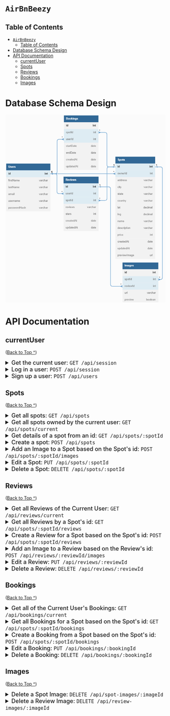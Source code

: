 # `AirBnBeezy`

## Table of Contents

- [`AirBnBeezy`](#airbnbeezy)
  - [Table of Contents](#table-of-contents)
- [Database Schema Design](#database-schema-design)
- [API Documentation](#api-documentation)
  - [currentUser](#currentuser)
  - [Spots](#spots)
  - [Reviews](#reviews)
  - [Bookings](#bookings)
  - [Images](#images)

# Database Schema Design

![database.png](https://raw.githubusercontent.com/Risclover/API-project/main/backend/database.png)

# API Documentation

## currentUser

([Back to Top ^](#airbnbeezy))

<details>
<summary style="font-size: 18px; font-weight: 500">Get the current user: <code>GET /api/session</code></summary><br>

Response:

```javascript
Status: 200,
Content-Type: "application/json",
Body:
{
  "id": 1,
  "firstName": "John",
  "lastName": "Smith",
  "email": "john.smith@gmail.com",
  "username": "JohnSmith"
}
```

</details>
<details>
<summary style="font-size: 18px; font-weight: 500">Log in a user: <code>POST /api/session</code></summary><br>

Request:

```javascript
Content-Type: "application/json",
Body:
{
    "credential": "john.smith@gmail.com"
    "password": "secret password"
}
```

Response:

```javascript
Status Code: 200,
Content-Type: "application/json",
Body:
{
  "id": 1,
  "firstName": "John",
  "lastName": "Smith",
  "email": "john.smith@gmail.com",
  "username": "JohnSmith",
  "token": ""
}
```

Error: Invalid Credentials

```javascript
Status Code: 401,
Content-Type: "application/json",
Body:
{
  "message": "Invalid credentials",
  "statusCode": 401
}
```

Error: Body validation errors

```javascript
Status Code: 400,
Content-type: "application/json",
Body:
{
  "message": "Validation error",
  "statusCode": 400,
  "errors": {
    "credential": "Email or username is required",
    "password": "Password is required"
  }
}
```

</details>
<details>
<summary style="font-size: 18px; font-weight: 500">Sign up a user: <code>POST /api/users</code></summary><br>

Request:

```javascript
Content-Type: "application/json",
Body:
{
  "firstName": "John",
  "lastName": "Smith",
  "email": "john.smith@gmail.com",
  "username": "JohnSmith",
  "password": "secret password"
}
```

Response:

```javascript
Status Code: 200,
Content-Type: "application/json",
Body:
{
  "id": 1,
  "firstName": "John",
  "lastName": "Smith",
  "email": "john.smith@gmail.com",
  "username": "JohnSmith",
  "token": ""
}
```

Error: User already exists with the specified email

```javascript
Status Code: 403,
Content-Type: "application/json",
Body:
{
  "message": "User already exists",
  "statusCode": 403,
  "errors": {
    "email": "User with that email already exists"
  }
}
```

Error: User already exists with the specified username

```javascript
Status Code: 403,
Content-Type: "application/json",
Body:
{
  "message": "User already exists",
  "statusCode": 403,
  "errors": {
    "username": "User with that username already exists"
  }
}
```

Error: Body validation errors

```javascript
Status Code: 400,
Content-Type: "application/json",
Body:
{
  "message": "Validation error",
  "statusCode": 400,
  "errors": {
    "email": "Invalid email",
    "username": "Username is required",
    "firstName": "First Name is required",
    "lastName": "Last Name is required"
  }
}
```

</details>

## Spots

([Back to Top ^](#airbnbeezy))

<details>
<summary style="font-size: 18px; font-weight: 500">Get all spots: <code>GET /api/spots</code></summary><br>

Response

```javascript
Status Code: 200,
Content-Type: "application/json",
Body:
{
  "Spots": [
    {
      "id": 1,
      "ownerId": 1,
      "address": "123 Disney Lane",
      "city": "San Francisco",
      "state": "California",
      "country": "United States of America",
      "lat": 37.7645358,
      "lng": -122.4730327,
      "name": "App Academy",
      "description": "Place where web developers are created",
      "price": 123,
      "createdAt": "2021-11-19 20:39:36",
      "updatedAt": "2021-11-19 20:39:36",
      "avgRating": 4.5,
      "previewImage": "image url"
    }
  ]
}
```

</details>

<details>
<summary style="font-size: 18px; font-weight: 500">Get all spots owned by the current user: <code>GET /api/spots/current</code></summary><br>

Response

```javascript
Status Code: 200,
Content-Type: "application/json",
Body:
{
  "Spots": [
    {
      "id": 1,
      "ownerId": 1,
      "address": "123 Disney Lane",
      "city": "San Francisco",
      "state": "California",
      "country": "United States of America",
      "lat": 37.7645358,
      "lng": -122.4730327,
      "name": "App Academy",
      "description": "Place where web developers are created",
      "price": 123,
      "createdAt": "2021-11-19 20:39:36",
      "updatedAt": "2021-11-19 20:39:36",
      "avgRating": 4.5,
      "previewImage": "image url"
    }
  ]
}
```

</details>
<details>
<summary style="font-size: 18px; font-weight: 500">Get details of a spot from an id: <code>GET /api/spots/:spotId</code></summary><br>

Response

```javascript
Status Code: 200,
Content-Type: "application/json",
Body:
{
  "id": 1,
  "ownerId": 1,
  "address": "123 Disney Lane",
  "city": "San Francisco",
  "state": "California",
  "country": "United States of America",
  "lat": 37.7645358,
  "lng": -122.4730327,
  "name": "App Academy",
  "description": "Place where web developers are created",
  "price": 123,
  "createdAt": "2021-11-19 20:39:36",
  "updatedAt": "2021-11-19 20:39:36" ,
  "numReviews": 5,
  "avgStarRating": 4.5,
  "SpotImages": [
    {
      "id": 1,
      "url": "image url",
      "preview": true
    },
    {
      "id": 2,
      "url": "image url",
      "preview": false
    }
  ],
  "Owner": {
    "id": 1,
    "firstName": "John",
    "lastName": "Smith"
  }
}
```

Error: Couldn't find a Spot with the specified id

```javascript
Status Code: 404,
Content-Type: "application/json",
Body:
{
  "message": "Spot couldn't be found",
  "statusCode": 404
}
```

</details>
<details>
<summary style="font-size: 18px; font-weight: 500">Create a spot: <code>POST /api/spots</code></summary><br>

Request

```javascript
Content-Type: "application/json",
Body:
{
  "address": "123 Disney Lane",
  "city": "San Francisco",
  "state": "California",
  "country": "United States of America",
  "lat": 37.7645358,
  "lng": -122.4730327,
  "name": "App Academy",
  "description": "Place where web developers are created",
  "price": 123
}
```

Response

```javascript
Status Code: 201,
Content-Type: "application/json",
Body:
{
  "id": 1,
  "ownerId": 1,
  "address": "123 Disney Lane",
  "city": "San Francisco",
  "state": "California",
  "country": "United States of America",
  "lat": 37.7645358,
  "lng": -122.4730327,
  "name": "App Academy",
  "description": "Place where web developers are created",
  "price": 123,
  "createdAt": "2021-11-19 20:39:36",
  "updatedAt": "2021-11-19 20:39:36"
}
```

Error: Body validation error

```javascript
Status Code: 400,
Content-Type: "application/json",
Body:
{
  "message": "Validation Error",
  "statusCode": 400,
  "errors": {
    "address": "Street address is required",
    "city": "City is required",
    "state": "State is required",
    "country": "Country is required",
    "lat": "Latitude is not valid",
    "lng": "Longitude is not valid",
    "name": "Name must be less than 50 characters",
    "description": "Description is required",
    "price": "Price per day is required"
  }
}
```

</details>
<details>
<summary style="font-size: 18px; font-weight: 500">Add an Image to a Spot based on the Spot's id: <code>POST /api/spots/:spotId/images</code></summary><br>

Request

```javascript
Content-Type: "application/json",
Body:
{
  "url": "image url",
  "preview": true
}
```

Response

```javascript
Status Code: 200,
Content-Type: "application/json",
Body:
{
  "id": 1,
  "url": "image url",
  "preview": true
}
```

Error: Couldn't find a Spot with the specified id

```javascript
Status Code: 404,
Content-Type: "application/json",
Body:
{
  "message": "Spot couldn't be found",
  "statusCode": 404
}
```

</details>
<details>
<summary style="font-size: 18px; font-weight: 500">Edit a Spot: <code>PUT /api/spots/:spotId
</code></summary><br>

Request

```javascript
Content-Type: "application/json",
Body:
{
  "address": "123 Disney Lane",
  "city": "San Francisco",
  "state": "California",
  "country": "United States of America",
  "lat": 37.7645358,
  "lng": -122.4730327,
  "name": "App Academy",
  "description": "Place where web developers are created",
  "price": 123
}
```

Response

```javascript
Status Code: 200,
Content-Type: "application/json",
Body:
{
  "id": 1,
  "ownerId": 1,
  "address": "123 Disney Lane",
  "city": "San Francisco",
  "state": "California",
  "country": "United States of America",
  "lat": 37.7645358,
  "lng": -122.4730327,
  "name": "App Academy",
  "description": "Place where web developers are created",
  "price": 123,
  "createdAt": "2021-11-19 20:39:36",
  "updatedAt": "2021-11-20 10:06:40"
}
```

Error: Body validation error

```javascript
Status Code: 400,
Content-Type: "application/json",
Body:
{
  "message": "Validation Error",
  "statusCode": 400,
  "errors": {
    "address": "Street address is required",
    "city": "City is required",
    "state": "State is required",
    "country": "Country is required",
    "lat": "Latitude is not valid",
    "lng": "Longitude is not valid",
    "name": "Name must be less than 50 characters",
    "description": "Description is required",
    "price": "Price per day is required"
  }
}
```

Error: Couldn't find a Spot with the specified id

```javascript
Status Code: 404,
Content-Type: "application/json",
Body:
{
  "message": "Spot couldn't be found",
  "statusCode": 404
}
```

</details>
<details>
<summary style="font-size: 18px; font-weight: 500">Delete a Spot: <code>DELETE /api/spots/:spotId</code></summary><br>

Response

```javascript
Status Code: 200,
Content-Type: "application/json",
Body:
{
  "message": "Successfully deleted",
  "statusCode": 200
}
```

Error: Couldn't find a Spot with the specified id

```javascript
Status Code: 404,
Content-Type: "application/json",
Body:
{
  "message": "Spot couldn't be found",
  "statusCode": 404
}
```

</details>

## Reviews

([Back to Top ^](#airbnbeezy))

<details>
<summary style="font-size: 18px; font-weight: 500">Get all Reviews of the Current User: <code>GET /api/reviews/current</code></summary><br>

Response

```javascript
Status Code: 200,
Content-Type: "application/json",
Body:
{
  "Reviews": [
    {
      "id": 1,
      "userId": 1,
      "spotId": 1,
      "review": "This was an awesome spot!",
      "stars": 5,
      "createdAt": "2021-11-19 20:39:36",
      "updatedAt": "2021-11-19 20:39:36" ,
      "User": {
        "id": 1,
        "firstName": "John",
        "lastName": "Smith"
      },
      "Spot": {
        "id": 1,
        "ownerId": 1,
        "address": "123 Disney Lane",
        "city": "San Francisco",
        "state": "California",
        "country": "United States of America",
        "lat": 37.7645358,
        "lng": -122.4730327,
        "name": "App Academy",
        "price": 123,
        "previewImage": "image url"
      },
      "ReviewImages": [
        {
          "id": 1,
          "url": "image url"
        }
      ]
    }
  ]
}
```

</details>
<details>
<summary style="font-size: 18px; font-weight: 500">Get all Reviews by a Spot's id: <code>GET /api/spots/:spotId/reviews</code></summary><br>

Response

```javascript
Status Code: 200,
Content-Type: "application/json",
Body:
{
  "Reviews": [
    {
      "id": 1,
      "userId": 1,
      "spotId": 1,
      "review": "This was an awesome spot!",
      "stars": 5,
      "createdAt": "2021-11-19 20:39:36",
      "updatedAt": "2021-11-19 20:39:36" ,
      "User": {
        "id": 1,
        "firstName": "John",
        "lastName": "Smith"
      },
      "ReviewImages": [
        {
          "id": 1,
          "url": "image url"
        }
      ],
    }
  ]
}
```

Error: Couldn't find a Spot with the specified id

```javascript
Status Code: 404,
Content-Type: "application/json",
Body:
{
  "message": "Spot couldn't be found",
  "statusCode": 404
}
```

</details>
<details>
<summary style="font-size: 18px; font-weight: 500">Create a Review for a Spot based on the Spot's id: <code>POST /api/spots/:spotId/reviews</code></summary><br>

Request

```javascript
Content-Type: "application/json",
Body:
{
  "review": "This was an awesome spot!",
  "stars": 5,
}
```

Response

```javascript
Status Code: 201,
Content-Type: "application/json",
Body:
{
  "id": 1,
  "userId": 1,
  "spotId": 1,
  "review": "This was an awesome spot!",
  "stars": 5,
  "createdAt": "2021-11-19 20:39:36",
  "updatedAt": "2021-11-19 20:39:36"
}
```

Error: Body validation errors

```javascript
Status Code: 400,
Content-Type: "application/json",
Body:
{
  "message": "Validation error",
  "statusCode": 400,
  "errors": {
    "review": "Review text is required",
    "stars": "Stars must be an integer from 1 to 5",
  }
}
```

Error: Couldn't find a Spot with the specified id

```javascript
Status Code: 404,
Content-Type: "application/json",
Body:
{
  "message": "Spot couldn't be found",
  "statusCode": 404
}
```

Error: Review from the current user already exists for the Spot

```javascript
Status Code: 403,
Content-Type: "application/json",
Body:
{
  "message": "User already has a review for this spot",
  "statusCode": 403
}
```

</details>
<details>
<summary style="font-size: 18px; font-weight: 500">Add an Image to a Review based on the Review's id: <code>POST /api/reviews/:reviewId/images</code></summary><br>

Request

```javascript
Content-Type: "application/json",
Body:
{
    "url": "image url"
}
```

Response

```javascript
Status Code: 200,
Content-Type: "application/json",
Body:
{
  "id": 1,
  "url": "image url"
}
```

Error: Couldn't find a Review with the specified id

```javascript
Status Code: 404,
Content-Type: "application/json",
Body:
{
  "message": "Review couldn't be found",
  "statusCode": 404
}
```

Error: Cannot add any more images because there is a maximum of 10 images per resource

```javascript
Status Code: 403
Content-Type: "application/json",
Body:
{
  "message": "Maximum number of images for this resource was reached",
  "statusCode": 403
}
```

</details>
<details>
<summary style="font-size: 18px; font-weight: 500">Edit a Review: <code>PUT /api/reviews/:reviewId</code></summary><br>

Request

```javascript
Content-Type: "application/json",
Body:
{
  "review": "This was an awesome spot!",
  "stars": 5,
}
```

Response

```javascript
Status Code: 200,
Content-Type: "application/json",
Body: {
  "id": 1,
  "userId": 1,
  "spotId": 1,
  "review": "This was an awesome spot!",
  "stars": 5,
  "createdAt": "2021-11-19 20:39:36",
  "updatedAt": "2021-11-20 10:06:40"
}
```

Error: Body validation errors

```javascript
Status Code: 400,
Content-Type: "application/json",
Body:
{
  "message": "Validation error",
  "statusCode": 400,
  "errors": {
    "review": "Review text is required",
    "stars": "Stars must be an integer from 1 to 5",
  }
}
```

Error: Couldn't find a Review with the specified id

```javascript
Status Code: 404,
Content-Type: "application/json",
Body:
{
  "message": "Review couldn't be found",
  "statusCode": 404
}
```

</details>
<details>
<summary style="font-size: 18px; font-weight: 500">Delete a Review: <code>DELETE /api/reviews/:reviewId</code></summary><br>

Response

```javascript
Status Code: 200,
Content-Type: "application/json",
Body:
{
  "message": "Successfully deleted",
  "statusCode": 200
}
```

Error: Couldn't find a Review with the specified id

```javascript
Status Code: 404,
Content-Type: "application/json",
Body:
{
  "message": "Review couldn't be found",
  "statusCode": 404
}
```

</details>

## Bookings

([Back to Top ^](#airbnbeezy))

<details>
<summary style="font-size: 18px; font-weight: 500">Get all of the Current User's Bookings: <code>GET /api/bookings/current</code></summary><br>

Response

```javascript
Status Code: 200,
Content-Type: "application/json",
Body:
{
  "Bookings": [
    {
      "id": 1,
      "spotId": 1,
      "Spot": {
        "id": 1,
        "ownerId": 1,
        "address": "123 Disney Lane",
        "city": "San Francisco",
        "state": "California",
        "country": "United States of America",
        "lat": 37.7645358,
        "lng": -122.4730327,
        "name": "App Academy",
        "price": 123,
        "previewImage": "image url"
      },
      "userId": 2,
      "startDate": "2021-11-19",
      "endDate": "2021-11-20",
      "createdAt": "2021-11-19 20:39:36",
      "updatedAt": "2021-11-19 20:39:36"
    }
  ]
}
```

</details>
<details>
<summary style="font-size: 18px; font-weight: 500">Get all Bookings for a Spot based on the Spot's id: <code>GET /api/spots/:spotId/bookings</code></summary><br>

Response - If you ARE NOT the owner of the spot

```javascript
Status Code: 200,
Content-Type: "application/json",
Body:
{
  "Bookings": [
    {
      "spotId": 1,
      "startDate": "2021-11-19",
      "endDate": "2021-11-20"
    }
  ]
}
```

Response - If you ARE the owner of the spot

```javascript
Status Code: 200,
Content-Type: "application/json",
Body:
{
  "Bookings": [
    {
      "User": {
        "id": 2,
        "firstName": "John",
        "lastName": "Smith"
      },
      "id": 1,
      "spotId": 1,
      "userId": 2,
      "startDate": "2021-11-19",
      "endDate": "2021-11-20",
      "createdAt": "2021-11-19 20:39:36",
      "updatedAt": "2021-11-19 20:39:36"
    }
  ]
}
```

Error: Couldn't find a Spot with the specified id

```javascript
Status Code: 404,
Content-Type: "application/json",
Body:
{
  "message": "Spot couldn't be found",
  "statusCode": 404
}
```

</details>
<details>
<summary style="font-size: 18px; font-weight: 500">Create a Booking from a Spot based on the Spot's id: <code>POST /api/spots/:spotId/bookings</code></summary><br>

Request

```javascript
Body:
{
  "startDate": "2021-11-19",
  "endDate": "2021-11-20"
}
```

Response

```javascript
Status Code: 200,
Content-Type: "application/json",
Body:
{
  "id": 1,
  "spotId": 1,
  "userId": 2,
  "startDate": "2021-11-19",
  "endDate": "2021-11-20",
  "createdAt": "2021-11-19 20:39:36",
  "updatedAt": "2021-11-19 20:39:36"
}
```

Error: Body validation errors

```javascript
Status Code: 400,
Content-Type: "application/json",
Body:
{
  "message": "Validation error",
  "statusCode": 400,
  "errors": {
    "endDate": "endDate cannot be on or before startDate"
  }
}
```

Error: Couldn't find a Spot with the specified id

```javascript
Status Code: 404,
Content-Type: "application/json",
Body:
{
  "message": "Spot couldn't be found",
  "statusCode": 404
}
```

Error: Booking conflict

```javascript
Status Code: 403
Content-Type: "application/json
Body:
{
  "message": "Sorry, this spot is already booked for the specified dates",
  "statusCode": 403,
  "errors": {
    "startDate": "Start date conflicts with an existing booking",
    "endDate": "End date conflicts with an existing booking"
  }
}
```

</details>
<details>
<summary style="font-size: 18px; font-weight: 500">Edit a Booking: <code>PUT /api/bookings/:bookingId</code></summary><br>

Request

```javascript
Content-Type: "application/json",
Body:
{
  "startDate": "2021-11-19",
  "endDate": "2021-11-20"
}
```

Response

```javascript
Status Code: 200,
Content-Type: "application/json",
Body:
{
  "id": 1,
  "spotId": 1,
  "userId": 2,
  "startDate": "2021-11-19",
  "endDate": "2021-11-20",
  "createdAt": "2021-11-19 20:39:36",
  "updatedAt": "2021-11-20 10:06:40"
}
```

Error: Body validation errors

```javascript
Status Code: 400,
Content-Type: "application/json",
Body:
{
  "message": "Validation error",
  "statusCode": 400,
  "errors": {
    "endDate": "endDate cannot come before startDate"
  }
}
```

Error: Couldn't find a Booking with the specified id

```javascript
Status Code: 404,
Content-Type: "application/json",
Body:
{
  "message": "Booking couldn't be found",
  "statusCode": 404
}
```

Error: Can't edit a booking that's past the due date

```javascript
Status Code: 403,
Content-Type: "application/json",
Body:
{
  "message": "Past bookings can't be modified",
  "statusCode": 403
}
```

Error: Booking conflict

```javascript
Status Code: 403,
Content-Type: "application/json",
Body:
{
  "message": "Sorry, this spot is already booked for the specified dates",
  "statusCode": 403,
  "errors": {
    "startDate": "Start date conflicts with an existing booking",
    "endDate": "End date conflicts with an existing booking"
  }
}
```

</details>
<details>
<summary style="font-size: 18px; font-weight: 500">Delete a Booking: <code>DELETE /api/bookings/:bookingId</code></summary><br>

Response

```javascript
Status Code: 200,
Content-Type: "application/json",
Body:
{
  "message": "Successfully deleted",
  "statusCode": 200
}
```

Error: Couldn't find a Booking with the specified id

```javascript
Status Code: 404,
Content-Type: "application/json",
Body:
{
  "message": "Booking couldn't be found",
  "statusCode": 404
}
```

Error: Bookings that have been started can't be deleted

```javascript
Status Code: 403,
Content-Type: "application/json",
Body:
{
  "message": "Bookings that have been started can't be deleted",
  "statusCode": 403
}
```

</details>

## Images

([Back to Top ^](#airbnbeezy))

<details>
<summary style="font-size: 18px; font-weight: 500">Delete a Spot Image: <code>DELETE /api/spot-images/:imageId</code></summary><br>

Response

```javascript
Status Code: 200,
Content-Type: "application/json",
Body:
{
  "message": "Successfully deleted",
  "statusCode": 200
}
```

Error: Couldn't find a Spot Image with the specified id

```javascript
Status Code: 404,
Content-Type: "application/json",
Body:
{
  "message": "Spot Image couldn't be found",
  "statusCode": 404
}
```

</details>
<details>
<summary style="font-size: 18px; font-weight: 500">Delete a Review Image: <code>DELETE /api/review-images/:imageId</code></summary><br>

Response

```javascript
Status Code: 200,
Content-Type: "application/json",
Body:
{
  "message": "Successfully deleted",
  "statusCode": 200
}
```

Error: Couldn't find a Review Image with the specified id

```javascript
Status Code: 404,
Content-Type: "application/json",
Body:
{
  "message": "Review Image couldn't be found",
  "statusCode": 404
}
```

</details>
